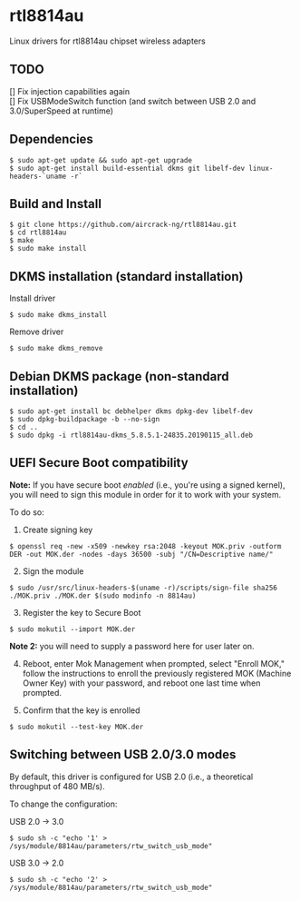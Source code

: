 # rtl8814au
Linux drivers for rtl8814au chipset wireless adapters


## TODO
[] Fix injection capabilities again\
[] Fix USBModeSwitch function (and switch between USB 2.0 and 3.0/SuperSpeed at runtime)


## Dependencies
```
$ sudo apt-get update && sudo apt-get upgrade
$ sudo apt-get install build-essential dkms git libelf-dev linux-headers-`uname -r`
```


## Build and Install
```
$ git clone https://github.com/aircrack-ng/rtl8814au.git
$ cd rtl8814au
$ make
$ sudo make install
```


## DKMS installation (standard installation)
Install driver
```
$ sudo make dkms_install
```
Remove driver
```
$ sudo make dkms_remove
```


## Debian DKMS package (non-standard installation)
```
$ sudo apt-get install bc debhelper dkms dpkg-dev libelf-dev
$ sudo dpkg-buildpackage -b --no-sign
$ cd ..
$ sudo dpkg -i rtl8814au-dkms_5.8.5.1-24835.20190115_all.deb
```


## UEFI Secure Boot compatibility
**Note:** If you have secure boot *enabled* (i.e., you're using a signed kernel), you will need to sign this module in order for it to work with your system.

To do so:

1. Create signing key
```
$ openssl req -new -x509 -newkey rsa:2048 -keyout MOK.priv -outform DER -out MOK.der -nodes -days 36500 -subj "/CN=Descriptive name/"
```

2. Sign the module
```
$ sudo /usr/src/linux-headers-$(uname -r)/scripts/sign-file sha256 ./MOK.priv ./MOK.der $(sudo modinfo -n 8814au)
```

3. Register the key to Secure Boot
```
$ sudo mokutil --import MOK.der
```
**Note 2:** you will need to supply a password here for user later on.

4. Reboot, enter Mok Management when prompted, select "Enroll MOK," follow the instructions to enroll the previously registered MOK (Machine Owner Key) with your password, and reboot one last time when prompted.

5. Confirm that the key is enrolled
```
$ sudo mokutil --test-key MOK.der
```


## Switching between USB 2.0/3.0 modes
By default, this driver is configured for USB 2.0 (i.e., a theoretical throughput of 480 MB/s).

To change the configuration:

USB 2.0 -> 3.0
```
$ sudo sh -c "echo '1' > /sys/module/8814au/parameters/rtw_switch_usb_mode"
```

USB 3.0 -> 2.0
```
$ sudo sh -c "echo '2' > /sys/module/8814au/parameters/rtw_switch_usb_mode"
```

